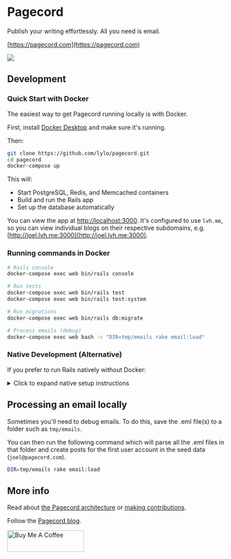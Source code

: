 # Pagecord

Publish your writing effortlessly. All you need is email.

[https://pagecord.com](https://pagecord.com)

![](https://github.com/lylo/pagecord/actions/workflows/ci.yml/badge.svg)

## Development

### Quick Start with Docker

The easiest way to get Pagecord running locally is with Docker.

First, install [Docker Desktop](https://www.docker.com/products/docker-desktop/) and make sure it's running.

Then:

```bash
git clone https://github.com/lylo/pagecord.git
cd pagecord
docker-compose up
```

This will:
- Start PostgreSQL, Redis, and Memcached containers
- Build and run the Rails app
- Set up the database automatically

You can view the app at [http://localhost:3000](http://localhost:3000). It's configured to use `lvh.me`, so you can view individual blogs on their respective subdomains, e.g. [http://joel.lvh.me:3000](http://joel.lvh.me:3000).

### Running commands in Docker

```bash
# Rails console
docker-compose exec web bin/rails console

# Run tests
docker-compose exec web bin/rails test
docker-compose exec web bin/rails test:system

# Run migrations
docker-compose exec web bin/rails db:migrate

# Process emails (debug)
docker-compose exec web bash -c "DIR=tmp/emails rake email:load"
```

### Native Development (Alternative)

If you prefer to run Rails natively without Docker:

<details>
<summary>Click to expand native setup instructions</summary>

Install Ruby 3.4.5+ using [HomeBrew](https://brew.sh/) and [rbenv](https://github.com/rbenv/rbenv).

```bash
bundle install
rails db:setup
brew install redis postgresql
bin/dev
```

Run tests:
```bash
bin/rails test
bin/rails test:system
```

</details>

## Processing an email locally

Sometimes you'll need to debug emails. To do this, save the .eml file(s) to a folder
such as `tmp/emails`.

You can then run the following command which will parse all the .eml files in that
folder and create posts for the first user account in the seed data (`joel@pagecord.com`).

```bash
DIR=tmp/emails rake email:load
```

## More info

Read about [the Pagecord architecture](architecture.md) or [making contributions](CONTRIBUTIONS.md).

Follow the [Pagecord blog](https://pagecord.com/blog).

<a href="https://www.buymeacoffee.com/heyolly" target="_blank"><img src="https://cdn.buymeacoffee.com/buttons/v2/default-red.png" alt="Buy Me A Coffee" style="height: 50px !important;width: 178px !important;" ></a>